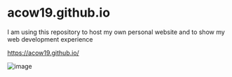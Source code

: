 # acow19.github.io
I am using this repository to host my own personal website and to show my web development experience

https://acow19.github.io/

![image](https://screenshotscdn.firefoxusercontent.com/images/be2b7e9a-6e7e-45af-8931-5d4dc9ffc67b.png)
